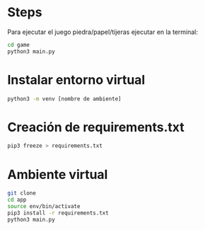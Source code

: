 # Steps

Para ejecutar el juego piedra/papel/tijeras ejecutar en la terminal:

``` sh
cd game
python3 main.py
```

# Instalar entorno virtual

``` sh
python3 -m venv [nombre de ambiente]
```

# Creación de requirements.txt

``` sh
pip3 freeze > requirements.txt
```

# Ambiente virtual 

``` sh
git clone
cd app
source env/bin/activate
pip3 install -r requirements.txt
python3 main.py
```

